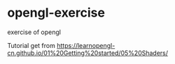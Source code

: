 # opengl-exercise
exercise of opengl

Tutorial get from https://learnopengl-cn.github.io/01%20Getting%20started/05%20Shaders/

